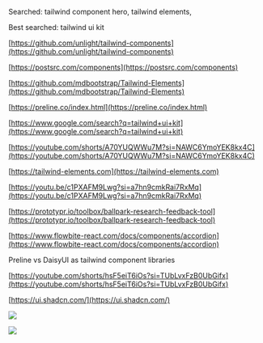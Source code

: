 

  

Searched: tailwind component hero, tailwind elements,

Best searched: tailwind ui kit

[https://github.com/unlight/tailwind-components](https://github.com/unlight/tailwind-components)  

[https://postsrc.com/components](https://postsrc.com/components)  

[https://github.com/mdbootstrap/Tailwind-Elements](https://github.com/mdbootstrap/Tailwind-Elements)  

[https://preline.co/index.html](https://preline.co/index.html)  

[https://www.google.com/search?q=tailwind+ui+kit](https://www.google.com/search?q=tailwind+ui+kit)  

[https://youtube.com/shorts/A70YUQWWu7M?si=NAWC6YmoYEK8kx4C](https://youtube.com/shorts/A70YUQWWu7M?si=NAWC6YmoYEK8kx4C)  

[https://tailwind-elements.com](https://tailwind-elements.com)  

[https://youtu.be/c1PXAFM9Lwg?si=a7hn9cmkRai7RxMq](https://youtu.be/c1PXAFM9Lwg?si=a7hn9cmkRai7RxMq)  

[https://prototypr.io/toolbox/ballpark-research-feedback-tool](https://prototypr.io/toolbox/ballpark-research-feedback-tool)  

[https://www.flowbite-react.com/docs/components/accordion](https://www.flowbite-react.com/docs/components/accordion)  


Preline vs DaisyUI as tailwind component libraries

[https://youtube.com/shorts/hsF5eiT6iOs?si=TUbLvxFzB0UbGifx](https://youtube.com/shorts/hsF5eiT6iOs?si=TUbLvxFzB0UbGifx)

[https://ui.shadcn.com/](https://ui.shadcn.com/)

![](gqncZml.png)


![](1oALwkz.png)
